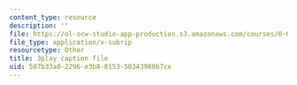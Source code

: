 ```yaml
---
content_type: resource
description: ''
file: https://ol-ocw-studio-app-production.s3.amazonaws.com/courses/6-004-computation-structures-spring-2017/507b33a02296e3b8815350343980b7ce_usMPXTDOIn0.srt
file_type: application/x-subrip
resourcetype: Other
title: 3play caption file
uid: 507b33a0-2296-e3b8-8153-50343980b7ce
---
```

